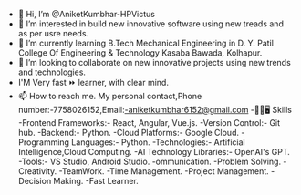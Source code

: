 - 👋 Hi, I’m @AniketKumbhar-HPVictus
- 👀 I’m interested in build new innovative software using new treads and as per usre needs.
- 🌱 I’m currently learning B.Tech Mechanical Engineering in D. Y. Patil College Of Engineering & Technology Kasaba Bawada, Kolhapur.
- 💞️ I’m looking to collaborate on new innovative projects using new trends and technologies.
- I'M Very fast ⏩ learner, with clear mind.
- 📫 How to reach me. My personal contact,Phone number:-7758026152,Email:-aniketkumbhar6152@gmail.com
-🤹‍♂🖥 Skills
 -Frontend Frameworks:- React, Angular, Vue.js.
 -Version Control:- Git hub.
 -Backend:- Python.
 -Cloud Platforms:-  Google Cloud.
 -Programming Languages:- Python.
 -Technologies:- Artificial Intelligence,Cloud Computing.
 -AI Technology Libraries:- OpenAI's GPT.
 -Tools:- VS Studio, Android Studio.
 -ommunication.
 -Problem Solving.
 -Creativity.
 -TeamWork.
 -Time Management.
 -Project Management.
 -Decision Making.
 -Fast Learner.
 <!---
 AniketKumbhar-HPVictus/AniketKumbhar-HPVictus is a ✨ special ✨ repository because its `README.md` (this file) appears on your GitHub profile.
 You can click the Preview link to take a look at your changes.
--->
 
